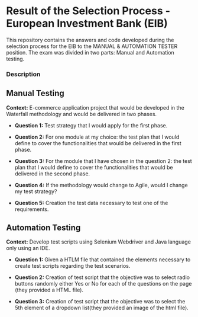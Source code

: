# Result of the Selection Process - European Investment Bank (EIB)

This repository contains the answers and code developed during the selection process for the EIB to the MANUAL & AUTOMATION TESTER position.
The exam was divided in two parts: Manual and Automation testing. 

### Description

## Manual Testing

**Context:** E-commerce application project that would be developed in the Waterfall methodology and would be delivered in two phases. 

- **Question 1:** 
Test strategy that I would apply for the first phase. 

- **Question 2:** 
For one module at my choice: the test plan that I would define to cover the functionalities that would be delivered in the first phase.

- **Question 3:**
For the module that I have chosen in the question 2: the test plan that I would define to cover the functionalities that would be delivered in the second phase.

- **Question 4:**
If the methodology would change to Agile, would I change my test strategy? 

- **Question 5:**
Creation the test data necessary to test one of the requirements. 


## Automation Testing

**Context:** Develop test scripts using Selenium Webdriver and Java language only using an IDE.

- **Question 1:**
Given a HTLM file that contained the elements necessary to create test scripts regarding the test scenarios. 

- **Question 2:**
Creation of test script that the objective was to select radio buttons randomly either Yes or No for each of the questions on the page (they provided a HTML file).

- **Question 3:**
Creation of test script that the objective was to select the 5th element of a dropdown list(they provided an image of the html file).




